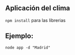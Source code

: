 ## Aplicación del clima 

```npm install``` para las librerias

## Ejemplo:
```
node app -d "Madrid"
```
